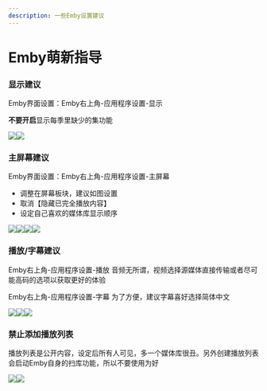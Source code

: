 ```yaml
---
description: 一些Emby设置建议
---
```


# Emby萌新指导

### 显示建议 <a href="#xian-shi-jian-yi" id="xian-shi-jian-yi"></a>

Emby界面设置：Emby右上角-应用程序设置-显示

**不要开启**显示每季里缺少的集功能

![](https://pilipili.gitbook.io/\~gitbook/image?url=https%3A%2F%2F3038629546-files.gitbook.io%2F%7E%2Ffiles%2Fv0%2Fb%2Fgitbook-x-prod.appspot.com%2Fo%2Fspaces%252FxVOBUnnAiLVHgYtwgz9X%252Fuploads%252F5HdkZpOWZy3UGOBEV63S%252Fimage.png%3Falt%3Dmedia%26token%3D6d0eb90b-f6a9-4089-b975-75eee7ef7627\&width=768\&dpr=4\&quality=100\&sign=e2967e38\&sv=1)![](https://pilipili.gitbook.io/\~gitbook/image?url=https%3A%2F%2F3038629546-files.gitbook.io%2F%7E%2Ffiles%2Fv0%2Fb%2Fgitbook-x-prod.appspot.com%2Fo%2Fspaces%252FxVOBUnnAiLVHgYtwgz9X%252Fuploads%252FlVtgIxUDqiR3eUX6SVLK%252Fimage.png%3Falt%3Dmedia%26token%3D3a94ca7d-0dbb-427b-8a71-36bbc6d0fe61\&width=768\&dpr=4\&quality=100\&sign=5b410d73\&sv=1)

### 主屏幕建议 <a href="#zhu-ping-mu-jian-yi" id="zhu-ping-mu-jian-yi"></a>

Emby界面设置：Emby右上角-应用程序设置-主屏幕

* 调整在屏幕板块，建议如图设置
* 取消【隐藏已完全播放内容】
* 设定自己喜欢的媒体库显示顺序

![](https://pilipili.gitbook.io/\~gitbook/image?url=https%3A%2F%2F3038629546-files.gitbook.io%2F%7E%2Ffiles%2Fv0%2Fb%2Fgitbook-x-prod.appspot.com%2Fo%2Fspaces%252FxVOBUnnAiLVHgYtwgz9X%252Fuploads%252FdOnaLS20ZDpbcnJOWCWk%252Fimage.png%3Falt%3Dmedia%26token%3D62b3fb6d-8e50-469d-a632-a001898db57d\&width=768\&dpr=4\&quality=100\&sign=2344b7e3\&sv=1)![](https://pilipili.gitbook.io/\~gitbook/image?url=https%3A%2F%2F3038629546-files.gitbook.io%2F%7E%2Ffiles%2Fv0%2Fb%2Fgitbook-x-prod.appspot.com%2Fo%2Fspaces%252FxVOBUnnAiLVHgYtwgz9X%252Fuploads%252FsBug08aXjtfgVsvcNZZ6%252Fimage.png%3Falt%3Dmedia%26token%3D77af8917-a37e-4050-8e8e-48a1ea1174fa\&width=768\&dpr=4\&quality=100\&sign=bff11b61\&sv=1)![](https://pilipili.gitbook.io/\~gitbook/image?url=https%3A%2F%2F3038629546-files.gitbook.io%2F%7E%2Ffiles%2Fv0%2Fb%2Fgitbook-x-prod.appspot.com%2Fo%2Fspaces%252FxVOBUnnAiLVHgYtwgz9X%252Fuploads%252FsIcXQ6t7PPS3JH2ImuzB%252Fimage.png%3Falt%3Dmedia%26token%3D50852ad5-216c-45c3-92cd-f72d345a01b8\&width=768\&dpr=4\&quality=100\&sign=68c12931\&sv=1)![](https://pilipili.gitbook.io/\~gitbook/image?url=https%3A%2F%2F3038629546-files.gitbook.io%2F%7E%2Ffiles%2Fv0%2Fb%2Fgitbook-x-prod.appspot.com%2Fo%2Fspaces%252FxVOBUnnAiLVHgYtwgz9X%252Fuploads%252Fj3qyZGGjnubTkcAxERGS%252Fimage.png%3Falt%3Dmedia%26token%3D4c468bc0-6f42-44df-bd4e-ae64e77a7243\&width=768\&dpr=4\&quality=100\&sign=ffec7830\&sv=1)

### 播放/字幕建议 <a href="#bo-fang-zi-mu-jian-yi" id="bo-fang-zi-mu-jian-yi"></a>

Emby右上角-应用程序设置-播放 音频无所谓，视频选择源媒体直接传输或者尽可能高码的选项以获取更好的体验

Emby右上角-应用程序设置-字幕 为了方便，建议字幕喜好选择简体中文

![](https://pilipili.gitbook.io/\~gitbook/image?url=https%3A%2F%2F3038629546-files.gitbook.io%2F%7E%2Ffiles%2Fv0%2Fb%2Fgitbook-x-prod.appspot.com%2Fo%2Fspaces%252FxVOBUnnAiLVHgYtwgz9X%252Fuploads%252Fcis3BvuDX81bXa8rHvxw%252Fimage.png%3Falt%3Dmedia%26token%3Dda5ef487-a17c-4458-9c5c-02e87bc71bfc\&width=768\&dpr=4\&quality=100\&sign=720c46a6\&sv=1)![](https://pilipili.gitbook.io/\~gitbook/image?url=https%3A%2F%2F3038629546-files.gitbook.io%2F%7E%2Ffiles%2Fv0%2Fb%2Fgitbook-x-prod.appspot.com%2Fo%2Fspaces%252FxVOBUnnAiLVHgYtwgz9X%252Fuploads%252Fp7fSJpQrxDSVncponSGw%252Fimage.png%3Falt%3Dmedia%26token%3Da7e6a211-b044-4d30-8b5f-99fadbc22fe3\&width=768\&dpr=4\&quality=100\&sign=d5bcac70\&sv=1)![](https://pilipili.gitbook.io/\~gitbook/image?url=https%3A%2F%2F3038629546-files.gitbook.io%2F%7E%2Ffiles%2Fv0%2Fb%2Fgitbook-x-prod.appspot.com%2Fo%2Fspaces%252FxVOBUnnAiLVHgYtwgz9X%252Fuploads%252F9Wk0gMHyNQyC4jUGdtNR%252Fimage.png%3Falt%3Dmedia%26token%3D7b678e90-4014-4635-bfec-b6d2a47c858e\&width=768\&dpr=4\&quality=100\&sign=d2f67822\&sv=1)

### 禁止添加播放列表 <a href="#jin-zhi-tian-jia-bo-fang-lie-biao" id="jin-zhi-tian-jia-bo-fang-lie-biao"></a>

播放列表是公开内容，设定后所有人可见，多一个媒体库很丑。另外创建播放列表会启动Emby自身的扫库功能，所以不要使用为好

![](https://pilipili.gitbook.io/\~gitbook/image?url=https%3A%2F%2F3038629546-files.gitbook.io%2F%7E%2Ffiles%2Fv0%2Fb%2Fgitbook-x-prod.appspot.com%2Fo%2Fspaces%252FxVOBUnnAiLVHgYtwgz9X%252Fuploads%252Fc4SnsfDqlVsAOQRzwxxL%252Fimage.png%3Falt%3Dmedia%26token%3Dd2066e98-59de-466b-a6af-04486619369b\&width=768\&dpr=4\&quality=100\&sign=82f3928f\&sv=1)![](https://pilipili.gitbook.io/\~gitbook/image?url=https%3A%2F%2F3038629546-files.gitbook.io%2F%7E%2Ffiles%2Fv0%2Fb%2Fgitbook-x-prod.appspot.com%2Fo%2Fspaces%252FxVOBUnnAiLVHgYtwgz9X%252Fuploads%252FiGQUavVG2Jb4ZHYnzoz4%252Fimage.png%3Falt%3Dmedia%26token%3Df67431f5-7ddd-4a49-8c98-ed11a19a0f6f\&width=768\&dpr=4\&quality=100\&sign=454ae12f\&sv=1)
